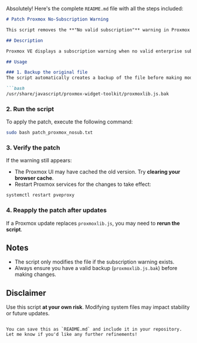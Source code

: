 Absolutely! Here's the complete `README.md` file with all the steps included:

```markdown
# Patch Proxmox No-Subscription Warning

This script removes the **"No valid subscription"** warning in Proxmox VE's web interface.

## Description

Proxmox VE displays a subscription warning when no valid enterprise subscription is detected. While this does not affect functionality, it can be intrusive. This script patches `proxmoxlib.js` to remove the warning.

## Usage

### 1. Backup the original file
The script automatically creates a backup of the file before making modifications:

```bash
/usr/share/javascript/proxmox-widget-toolkit/proxmoxlib.js.bak
```

### 2. Run the script
To apply the patch, execute the following command:

```bash
sudo bash patch_proxmox_nosub.txt
```

### 3. Verify the patch
If the warning still appears:
- The Proxmox UI may have cached the old version. Try **clearing your browser cache**.
- Restart Proxmox services for the changes to take effect:

```bash
systemctl restart pveproxy
```

### 4. Reapply the patch after updates
If a Proxmox update replaces `proxmoxlib.js`, you may need to **rerun the script**.

## Notes
- The script only modifies the file if the subscription warning exists.
- Always ensure you have a valid backup (`proxmoxlib.js.bak`) before making changes.

## Disclaimer
Use this script **at your own risk**. Modifying system files may impact stability or future updates.
```

You can save this as `README.md` and include it in your repository. Let me know if you'd like any further refinements!

